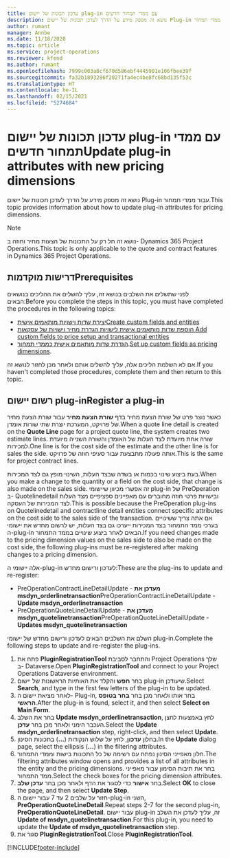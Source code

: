 ```yaml
---
title: עדכון תכונות של יישום plug-in עם ממדי תמחור חדשים
description: נושא זה מספק מידע על הדרך לעדכן תכונות של יישום Plug-in עבור ממדי תמחור.
author: rumant
manager: Annbe
ms.date: 11/18/2020
ms.topic: article
ms.service: project-operations
ms.reviewer: kfend
ms.author: rumant
ms.openlocfilehash: 7999c003a0cf670d586ebf4445901e106fbee39f
ms.sourcegitcommit: fa32b1893286f20271fa4ec4be8fc68bd135f53c
ms.translationtype: HT
ms.contentlocale: he-IL
ms.lasthandoff: 02/15/2021
ms.locfileid: "5274684"
---
```

# <a name="update-plug-in-attributes-with-new-pricing-dimensions"></a><span data-ttu-id="3c096-103">עדכון תכונות של יישום plug-in עם ממדי תמחור חדשים</span><span class="sxs-lookup"><span data-stu-id="3c096-103">Update plug-in attributes with new pricing dimensions</span></span>

<span data-ttu-id="3c096-104">נושא זה מספק מידע על הדרך לעדכן תכונות של יישום Plug-in עבור ממדי תמחור.</span><span class="sxs-lookup"><span data-stu-id="3c096-104">This topic provides information about how to update plug-in attributes for pricing dimensions.</span></span>

> [!NOTE]
> <span data-ttu-id="3c096-105">נושא זה חל רק על התכונות של הצעות מחיר וחוזה ב- Dynamics 365 Project Operations.</span><span class="sxs-lookup"><span data-stu-id="3c096-105">This topic is only applicable to the quote and contract features in Dynamics 365 Project Operations.</span></span>

## <a name="prerequisites"></a><span data-ttu-id="3c096-106">דרישות מוקדמות</span><span class="sxs-lookup"><span data-stu-id="3c096-106">Prerequisites</span></span>
<span data-ttu-id="3c096-107">לפני שתשלים את השלבים בנושא זה, עליך להשלים את ההליכים בנושאים הבאים:</span><span class="sxs-lookup"><span data-stu-id="3c096-107">Before you complete the steps in this topic, you must have completed the procedures in the following topics:</span></span>

  - [<span data-ttu-id="3c096-108">יצירת שדות וישויות מותאמים אישית</span><span class="sxs-lookup"><span data-stu-id="3c096-108">Create custom fields and entities</span></span>](create-custom-fields-entities-pricing-dimensions.md) 
  - [<span data-ttu-id="3c096-109">הוספת שדות מותאמים אישית לישויות הגדרת מחיר וישויות של עסקאות </span><span class="sxs-lookup"><span data-stu-id="3c096-109">Add custom fields to price setup and transactional entities</span></span>](add-custom-fields-price-setup-transactional-entities.md)
  - <span data-ttu-id="3c096-110">[הגדרת שדות מותאמים אישית כממדי תמחור](set-up-custom-fields-pricing-dimensions.md).</span><span class="sxs-lookup"><span data-stu-id="3c096-110">[Set up custom fields as pricing dimensions](set-up-custom-fields-pricing-dimensions.md).</span></span> 
  
<span data-ttu-id="3c096-111">אם לא השלמת הליכים אלה, עליך להשלים אותם ולאחר מכן לחזור לנושא זה.</span><span class="sxs-lookup"><span data-stu-id="3c096-111">If you haven't completed those procedures, complete them and then return to this topic.</span></span>

## <a name="register-a-plug-in"></a><span data-ttu-id="3c096-112">רשום יישום plug-in</span><span class="sxs-lookup"><span data-stu-id="3c096-112">Register a plug-in</span></span>
<span data-ttu-id="3c096-113">כאשר נוצר פרט של שורת הצעת מחיר בדף **שורת הצעת מחיר** עבור שורת הצעת מחיר של פרויקט, המערכת יוצרת שתי שורות אומדן.</span><span class="sxs-lookup"><span data-stu-id="3c096-113">When a quote line detail is created on the **Quote Line** page for a project quote line, the system creates two estimate lines.</span></span> <span data-ttu-id="3c096-114">שורה אחת מיועדת לצד העלות של האומדן והשורה השנייה מיועדת למכירות.</span><span class="sxs-lookup"><span data-stu-id="3c096-114">One line is for the cost side of the estimate and the other line is for sales the side.</span></span> <span data-ttu-id="3c096-115">אותה פעולה מתבצעת עבור סעיפי חוזה של פרויקט.</span><span class="sxs-lookup"><span data-stu-id="3c096-115">This is the same  for project contract lines.</span></span>

<span data-ttu-id="3c096-116">בעת ביצוע שינוי בכמות או בשדה שבצד העלות, השינוי מופץ גם לצד המכירות.</span><span class="sxs-lookup"><span data-stu-id="3c096-116">When you make a change to the quantity or a field on the cost side, that change is also made on the sales side.</span></span> <span data-ttu-id="3c096-117">זה אפשרי מכיוון שיישומי plug-in של PreOperation ב- Quotelinedetail ובישויות פרטי חוזה מחוברים עם מאפיינים ספציפיים מצד העלות לצד המכירות של העסקה.</span><span class="sxs-lookup"><span data-stu-id="3c096-117">This is possible because the PreOperation plug-ins on Quotelinedetail and contractline detail entities connect specific attributes on the cost side to the sales side of the transaction.</span></span> <span data-ttu-id="3c096-118">אם אתה צריך ששינויים בערכי ממד התמחור בצד המכירות ייערכו גם בצד העלות, יש לרשום מחדש את יישומי ה-plug-in הבאים לאחר ביצוע שינויים בממד התמחור.</span><span class="sxs-lookup"><span data-stu-id="3c096-118">If you need changes made to the pricing dimension values on the sales side to also be made on the cost side, the following plug-ins must be re-registered after making changes to a pricing dimension.</span></span>

<span data-ttu-id="3c096-119">אלה יישומי ה-plug-in לעדכון ורישום מחדש:</span><span class="sxs-lookup"><span data-stu-id="3c096-119">These are the plug-ins to update and re-register:</span></span>

- <span data-ttu-id="3c096-120">PreOperationContractLineDetailUpdate - **מעדכן את msdyn_orderlinetransaction**</span><span class="sxs-lookup"><span data-stu-id="3c096-120">PreOperationContractLineDetailUpdate - **Update msdyn_orderlinetransaction**</span></span>
- <span data-ttu-id="3c096-121">PreOperationQuoteLineDetailUpdate - **מעדכן את msdyn_quotelinetransaction**</span><span class="sxs-lookup"><span data-stu-id="3c096-121">PreOperationQuoteLineDetailUpdate - **Updates msdyn_quotelinetransaction**</span></span>

<span data-ttu-id="3c096-122">השלם את השלבים הבאים לעדכון ורישום מחדש של יישומי plug-in.</span><span class="sxs-lookup"><span data-stu-id="3c096-122">Complete the following steps to update and re-register the plug-ins.</span></span>

1. <span data-ttu-id="3c096-123">פתח את **PluginRegistrationTool** והתחבר לסביבת Project Operations שלך ב- Dataverse.</span><span class="sxs-lookup"><span data-stu-id="3c096-123">Open **PluginRegistrationTool** and connect to your Project Operations Dataverse environment.</span></span>
2. <span data-ttu-id="3c096-124">בחר **חפש** והקלד את האותיות הראשונות של יישום plug-in שיעודכן.</span><span class="sxs-lookup"><span data-stu-id="3c096-124">Select **Search**, and type in the first few letters of the plug-in to be updated.</span></span>
3. <span data-ttu-id="3c096-125">לאחר מציאת יישום ה- Plug-in, בחר אותו ולאחר מכן בחר **בחר בטופס הראשי**.</span><span class="sxs-lookup"><span data-stu-id="3c096-125">After the plug-in is found, select it, and then select **Select on Main Form**.</span></span>
4. <span data-ttu-id="3c096-126">בחר את השלב **Update msdyn_orderlinetransaction**, לחץ באמצעות לחצן העכבר הימני ולאחר מכן בחר **עדכן**.</span><span class="sxs-lookup"><span data-stu-id="3c096-126">Select the **Update msdyn_orderlinetransaction** step, right-click, and then select **Update**.</span></span>
5. <span data-ttu-id="3c096-127">בחלון **עדכון**, לחץ על שלוש הנקודות (**...**) בתכונות הסינון.</span><span class="sxs-lookup"><span data-stu-id="3c096-127">In the **Update** dialog page, select the ellipsis (**...**) in the filtering attributes.</span></span>
6. <span data-ttu-id="3c096-128">חלון מאפייני הסינון נפתח עם רשימה של כל התכונות בישות וממדי התמחור.</span><span class="sxs-lookup"><span data-stu-id="3c096-128">The filtering attributes window opens and provides a list of all attributes in the entity and the pricing dimensions.</span></span> <span data-ttu-id="3c096-129">בחר את תיבות הסימון עבור מאפייני ממד התמחור.</span><span class="sxs-lookup"><span data-stu-id="3c096-129">Select the check boxes for the pricing dimension attributes.</span></span>
7. <span data-ttu-id="3c096-130">בחר **אישור** כדי לסגור את הדף ולאחר מכן בחר **עדכן שלב**.</span><span class="sxs-lookup"><span data-stu-id="3c096-130">Select **OK** to close the page, and then select **Update Step**.</span></span>
8. <span data-ttu-id="3c096-131">חזור על שלבים 2 עד 7 עבור יישום ה-plug-in השני, **PreOperationQuoteLineDetail**.</span><span class="sxs-lookup"><span data-stu-id="3c096-131">Repeat steps 2-7 for the second plug-in, **PreOperationQuoteLineDetail**.</span></span> <span data-ttu-id="3c096-132">עבור יישום plug-in זה, עליך לעדכן את השלב **Update of msdyn_quotelinetransaction**.</span><span class="sxs-lookup"><span data-stu-id="3c096-132">For this plug-in, you need to update the **Update of msdyn_quotelinetransaction** step.</span></span>
9. <span data-ttu-id="3c096-133">סגור את **PluginRegistrationTool**.</span><span class="sxs-lookup"><span data-stu-id="3c096-133">Close **PluginRegistrationTool**.</span></span>


[!INCLUDE[footer-include](../includes/footer-banner.md)]